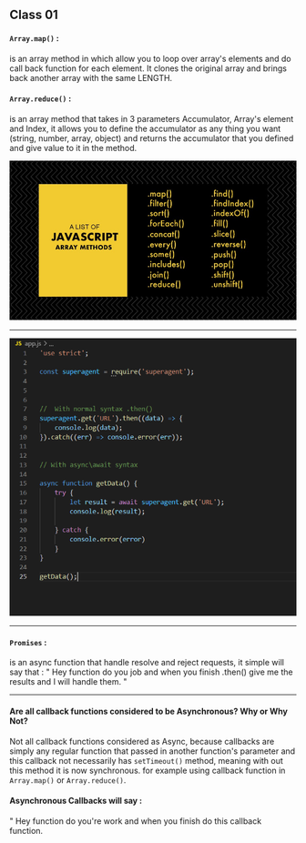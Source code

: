 ## Class 01

#### `Array.map()` :
 is an array method in which allow you to loop over array's elements and do call back function for each element. It clones the original array and brings back another array with the same LENGTH. 


#### `Array.reduce()` : 
is an array method that takes in 3 parameters Accumulator, Array's element and Index, it allows you to define the accumulator as any thing you want (string, number, array, object) and returns the accumulator that you defined and give value to it in the method.



![](/Images/arrayMethod.jpeg)


-----------------------------------------

![](/Images/then.png)

--------------------------------------



#### `Promises` :
is an async function that handle resolve and reject requests, it simple will say that : 
" Hey function do you job and when you finish .then() give me the results and I will handle them. " 

---------------------------------------



#### Are all callback functions considered to be Asynchronous? Why or Why Not?

Not all callback functions considered as Async, because callbacks are simply any regular function that passed in another function's parameter and this callback not necessarily has `setTimeout()` method, meaning with out this method it is now synchronous. for example using callback function in `Array.map()` or `Array.reduce()`.

#### Asynchronous Callbacks will say : 
" Hey function do you're work and when you finish do this callback function.


